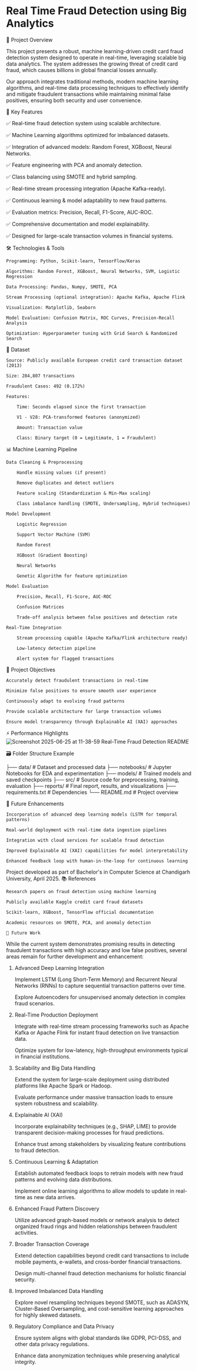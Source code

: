 # Real Time Fraud Detection using Big Analytics

📌 Project Overview

This project presents a robust, machine learning-driven credit card fraud detection system designed to operate in real-time, leveraging scalable big data analytics. The system addresses the growing threat of credit card fraud, which causes billions in global financial losses annually.

Our approach integrates traditional methods, modern machine learning algorithms, and real-time data processing techniques to effectively identify and mitigate fraudulent transactions while maintaining minimal false positives, ensuring both security and user convenience.

🔑 Key Features

✅ Real-time fraud detection system using scalable architecture.

✅ Machine Learning algorithms optimized for imbalanced datasets.

✅ Integration of advanced models: Random Forest, XGBoost, Neural Networks.

✅ Feature engineering with PCA and anomaly detection.

✅ Class balancing using SMOTE and hybrid sampling.

✅ Real-time stream processing integration (Apache Kafka-ready).

✅ Continuous learning & model adaptability to new fraud patterns.

✅ Evaluation metrics: Precision, Recall, F1-Score, AUC-ROC.

✅ Comprehensive documentation and model explainability.

✅ Designed for large-scale transaction volumes in financial systems.

🛠️ Technologies & Tools

    Programming: Python, Scikit-learn, TensorFlow/Keras

    Algorithms: Random Forest, XGBoost, Neural Networks, SVM, Logistic Regression

    Data Processing: Pandas, Numpy, SMOTE, PCA

    Stream Processing (optional integration): Apache Kafka, Apache Flink

    Visualization: Matplotlib, Seaborn

    Model Evaluation: Confusion Matrix, ROC Curves, Precision-Recall Analysis

    Optimization: Hyperparameter tuning with Grid Search & Randomized Search

📂 Dataset

    Source: Publicly available European credit card transaction dataset (2013)

    Size: 284,807 transactions

    Fraudulent Cases: 492 (0.172%)

    Features:

        Time: Seconds elapsed since the first transaction

        V1 - V28: PCA-transformed features (anonymized)

        Amount: Transaction value

        Class: Binary target (0 = Legitimate, 1 = Fraudulent)

📊 Machine Learning Pipeline

    Data Cleaning & Preprocessing

        Handle missing values (if present)

        Remove duplicates and detect outliers

        Feature scaling (Standardization & Min-Max scaling)

        Class imbalance handling (SMOTE, Undersampling, Hybrid techniques)

    Model Development

        Logistic Regression

        Support Vector Machine (SVM)

        Random Forest

        XGBoost (Gradient Boosting)

        Neural Networks

        Genetic Algorithm for feature optimization

    Model Evaluation

        Precision, Recall, F1-Score, AUC-ROC

        Confusion Matrices

        Trade-off analysis between false positives and detection rate

    Real-Time Integration

        Stream processing capable (Apache Kafka/Flink architecture ready)

        Low-latency detection pipeline

        Alert system for flagged transactions

🎯 Project Objectives

    Accurately detect fraudulent transactions in real-time

    Minimize false positives to ensure smooth user experience

    Continuously adapt to evolving fraud patterns

    Provide scalable architecture for large transaction volumes

    Ensure model transparency through Explainable AI (XAI) approaches

⚡ Performance Highlights
![Screenshot 2025-06-25 at 11-38-59 Real-Time Fraud Detection README](https://github.com/user-attachments/assets/4015716d-123d-48d6-b7ff-cd429b662d6b)

🗃️ Folder Structure Example

├── data/                  # Dataset and processed data
├── notebooks/             # Jupyter Notebooks for EDA and experimentation
├── models/                # Trained models and saved checkpoints
├── src/                   # Source code for preprocessing, training, evaluation
├── reports/               # Final report, results, and visualizations
├── requirements.txt       # Dependencies
└── README.md              # Project overview

🏁 Future Enhancements

    Incorporation of advanced deep learning models (LSTM for temporal patterns)

    Real-world deployment with real-time data ingestion pipelines

    Integration with cloud services for scalable fraud detection

    Improved Explainable AI (XAI) capabilities for model interpretability

    Enhanced feedback loop with human-in-the-loop for continuous learning


Project developed as part of Bachelor's in Computer Science at Chandigarh University, April 2025.
📚 References

    Research papers on fraud detection using machine learning

    Publicly available Kaggle credit card fraud datasets

    Scikit-learn, XGBoost, TensorFlow official documentation

    Academic resources on SMOTE, PCA, and anomaly detection

    🔮 Future Work

While the current system demonstrates promising results in detecting fraudulent transactions with high accuracy and low false positives, several areas remain for further development and enhancement:
1. Advanced Deep Learning Integration

    Implement LSTM (Long Short-Term Memory) and Recurrent Neural Networks (RNNs) to capture sequential transaction patterns over time.

    Explore Autoencoders for unsupervised anomaly detection in complex fraud scenarios.

2. Real-Time Production Deployment

    Integrate with real-time stream processing frameworks such as Apache Kafka or Apache Flink for instant fraud detection on live transaction data.

    Optimize system for low-latency, high-throughput environments typical in financial institutions.

3. Scalability and Big Data Handling

    Extend the system for large-scale deployment using distributed platforms like Apache Spark or Hadoop.

    Evaluate performance under massive transaction loads to ensure system robustness and scalability.

4. Explainable AI (XAI)

    Incorporate explainability techniques (e.g., SHAP, LIME) to provide transparent decision-making processes for fraud predictions.

    Enhance trust among stakeholders by visualizing feature contributions to fraud detection.

5. Continuous Learning & Adaptation

    Establish automated feedback loops to retrain models with new fraud patterns and evolving data distributions.

    Implement online learning algorithms to allow models to update in real-time as new data arrives.

6. Enhanced Fraud Pattern Discovery

    Utilize advanced graph-based models or network analysis to detect organized fraud rings and hidden relationships between fraudulent activities.

7. Broader Transaction Coverage

    Extend detection capabilities beyond credit card transactions to include mobile payments, e-wallets, and cross-border financial transactions.

    Design multi-channel fraud detection mechanisms for holistic financial security.

8. Improved Imbalanced Data Handling

    Explore novel resampling techniques beyond SMOTE, such as ADASYN, Cluster-Based Oversampling, and cost-sensitive learning approaches for highly skewed datasets.

9. Regulatory Compliance and Data Privacy

    Ensure system aligns with global standards like GDPR, PCI-DSS, and other data privacy regulations.

    Enhance data anonymization techniques while preserving analytical integrity.



